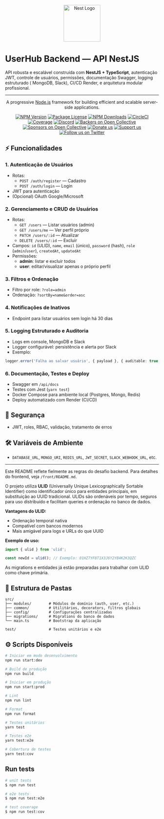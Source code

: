 <p align="center">
  <a href="http://nestjs.com/" target="blank"><img src="https://nestjs.com/img/logo-small.svg" width="120" alt="Nest Logo" /></a>
</p>

# UserHub Backend — API NestJS

API robusta e escalável construída com **NestJS + TypeScript**, autenticação JWT, controle de usuários, permissões, documentação Swagger, logging estruturado ( MongoDB, Slack), CI/CD Render, e arquitetura modular profissional.

---


[circleci-image]: https://img.shields.io/circleci/build/github/nestjs/nest/master?token=abc123def456
[circleci-url]: https://circleci.com/gh/nestjs/nest

  <p align="center">A progressive <a href="http://nodejs.org" target="_blank">Node.js</a> framework for building efficient and scalable server-side applications.</p>
    <p align="center">
<a href="https://www.npmjs.com/~nestjscore" target="_blank"><img src="https://img.shields.io/npm/v/@nestjs/core.svg" alt="NPM Version" /></a>
<a href="https://www.npmjs.com/~nestjscore" target="_blank"><img src="https://img.shields.io/npm/l/@nestjs/core.svg" alt="Package License" /></a>
<a href="https://www.npmjs.com/~nestjscore" target="_blank"><img src="https://img.shields.io/npm/dm/@nestjs/common.svg" alt="NPM Downloads" /></a>
<a href="https://circleci.com/gh/nestjs/nest" target="_blank"><img src="https://img.shields.io/circleci/build/github/nestjs/nest/master" alt="CircleCI" /></a>
<a href="https://coveralls.io/github/nestjs/nest?branch=master" target="_blank"><img src="https://coveralls.io/repos/github/nestjs/nest/badge.svg?branch=master#9" alt="Coverage" /></a>
<a href="https://discord.gg/G7Qnnhy" target="_blank"><img src="https://img.shields.io/badge/discord-online-brightgreen.svg" alt="Discord"/></a>
<a href="https://opencollective.com/nest#backer" target="_blank"><img src="https://opencollective.com/nest/backers/badge.svg" alt="Backers on Open Collective" /></a>
<a href="https://opencollective.com/nest#sponsor" target="_blank"><img src="https://opencollective.com/nest/sponsors/badge.svg" alt="Sponsors on Open Collective" /></a>
  <a href="https://paypal.me/kamilmysliwiec" target="_blank"><img src="https://img.shields.io/badge/Donate-PayPal-ff3f59.svg" alt="Donate us"/></a>
    <a href="https://opencollective.com/nest#sponsor"  target="_blank"><img src="https://img.shields.io/badge/Support%20us-Open%20Collective-41B883.svg" alt="Support us"></a>
  <a href="https://twitter.com/nestframework" target="_blank"><img src="https://img.shields.io/twitter/follow/nestframework.svg?style=social&label=Follow" alt="Follow us on Twitter"></a>
</p>
  <!--[![Backers on Open Collective](https://opencollective.com/nest/backers/badge.svg)](https://opencollective.com/nest#backer)
  [![Sponsors on Open Collective](https://opencollective.com/nest/sponsors/badge.svg)](https://opencollective.com/nest#sponsor)-->

## ⚡ Funcionalidades 

### 1. Autenticação de Usuários
- Rotas:
  - `POST /auth/register` — Cadastro
  - `POST /auth/login` — Login
- JWT para autenticação
- (Opcional) OAuth Google/Microsoft

### 2. Gerenciamento e CRUD de Usuários
- Rotas:
  - `GET /users` — Listar usuários (admin)
  - `GET /users/me` — Ver perfil próprio
  - `PATCH /users/:id` — Atualizar
  - `DELETE /users/:id` — Excluir
- Campos: `id` (ULID), `name`, `email` (único), `password` (hash), `role` (`admin`/`user`), `createdAt`, `updatedAt`
- Permissões:
  - **admin**: listar e excluir todos
  - **user**: editar/visualizar apenas o próprio perfil

### 3. Filtros e Ordenação
- Filtro por role: `?role=admin`
- Ordenação: `?sortBy=name&order=asc`

### 4. Notificações de Inativos
- Endpoint para listar usuários sem login há 30 dias

### 5. Logging Estruturado e Auditoria
- Logs em console, MongoDB e Slack
- Logger configurável: persistência e alerta por Slack
- Exemplo:
```typescript
logger.error('Falha ao salvar usuário', { payload }, { auditable: true, slack: true, userId });
```

### 6. Documentação, Testes e Deploy
- Swagger em `/api/docs`
- Testes com Jest (`yarn test`)
- Docker Compose para ambiente local (Postgres, Mongo, Redis)
- Deploy automatizado com Render (CI/CD)

## 🔐 Segurança
- JWT, roles, RBAC, validação, tratamento de erros

## 🛠️ Variáveis de Ambiente
- `DATABASE_URL`, `MONGO_URI`, `REDIS_URL`, `JWT_SECRET`, `SLACK_WEBHOOK_URL`, etc.

---

Este README reflete fielmente as regras do desafio backend. Para detalhes do frontend, veja `/front/README.md`.

O projeto utiliza **ULID** (Universally Unique Lexicographically Sortable Identifier) como identificador único para entidades principais, em substituição ao UUID tradicional. ULIDs são ordenáveis por tempo, seguros para uso distribuído e facilitam queries e ordenação no banco de dados.

**Vantagens do ULID:**
- Ordenação temporal nativa
- Compatível com bancos modernos
- Mais amigável para logs e URLs do que UUID

**Exemplo de uso:**
```typescript
import { ulid } from 'ulid';

const newId = ulid(); // Exemplo: 01HZ7YF8T1X3J6Y2YB4K2K3QZC
```

As migrations e entidades já estão preparadas para trabalhar com ULID como chave primária.


## 📁 Estrutura de Pastas

```
src/
├── modules/        # Módulos de domínio (auth, user, etc.)
├── common/         # Utilitários, decorators, filtros globais
├── config/         # Configurações centralizadas
├── migrations/     # Migrations do banco de dados
└── main.ts         # Bootstrap da aplicação

test/               # Testes unitários e e2e
```


## ⚙️ Scripts Disponíveis

```bash
# Iniciar em modo desenvolvimento
npm run start:dev

# Build de produção
npm run build

# Iniciar em produção
npm run start:prod

# Lint
npm run lint

# Format
npm run format

# Testes unitários
yarn test

# Testes e2e
yarn test:e2e

# Cobertura de testes
yarn test:cov
```


## Run tests

```bash
# unit tests
$ npm run test

# e2e tests
$ npm run test:e2e

# test coverage
$ npm run test:cov
```

